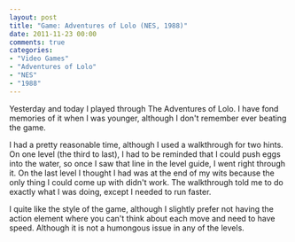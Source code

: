 ```yaml
---
layout: post
title: "Game: Adventures of Lolo (NES, 1988)"
date: 2011-11-23 00:00
comments: true
categories:
- "Video Games"
- "Adventures of Lolo"
- "NES"
- "1988"
---
```


Yesterday and today I played through The Adventures of Lolo. I
have fond memories of it when I was younger, although I don't
remember ever beating the game.

I had a pretty reasonable time, although I used a walkthrough for
two hints. On one level (the third to last), I had to be reminded
that I could push eggs into the water, so once I saw that line in
the level guide, I went right through it. On the last level I
thought I had was at the end of my wits because the only thing I
could come up with didn't work. The walkthrough told me to do
exactly what I was doing, except I needed to run faster.

I quite like the style of the game, although I slightly prefer not
having the action element where you can't think about each move
and need to have speed. Although it is not a humongous issue in
any of the levels.
